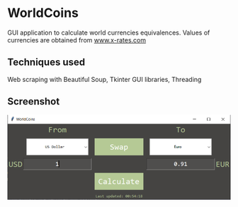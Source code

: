 # WorldCoins
GUI application to calculate world currencies equivalences. Values of currencies are obtained from www.x-rates.com
## Techniques used
Web scraping with Beautiful Soup, Tkinter GUI libraries, Threading
## Screenshot
![](menu.PNG)
